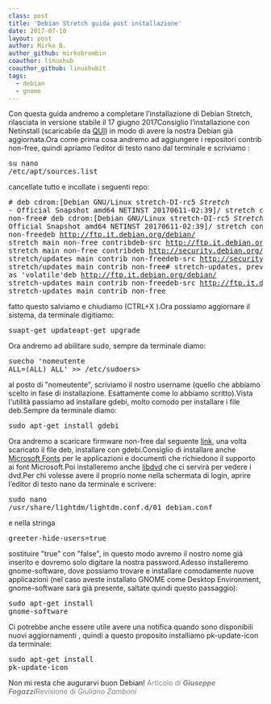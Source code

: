 ```yaml
---
class: post
title: 'Debian Stretch guida post installazione'
date: 2017-07-10
layout: post
author: Mirko B.
author_github: mirkobrombin
coauthor: linuxhub
coauthor_github: linuxhubit
tags:
  - debian  
  - gnome
---
```

Con questa guida andremo a completare l’installazione di Debian Stretch, rilasciata in versione stabile il 17 giugno 2017Consiglio l’installazione con Netinstall (scaricabile da <a href="https://www.debian.org/releases/stretch/debian-installer/" target="_blank" rel="noopener noreferrer">QUI</a>) in modo di avere la nostra Debian già aggiornata.Ora come prima cosa andremo ad aggiungere i repositori contrib non-free, quindi apriamo l’editor di testo nano dal terminale e scriviamo :<pre>su nano /etc/apt/sources.list</pre>cancellate tutto e incollate i seguenti repo:<pre># deb cdrom:[Debian GNU/Linux stretch-DI-rc5 _Stretch_ - Official Snapshot amd64 NETINST 20170611-02:39]/ stretch contrib main non-free# deb cdrom:[Debian GNU/Linux stretch-DI-rc5 _Stretch_ - Official Snapshot amd64 NETINST 20170611-02:39]/ stretch contrib main non-freedeb http://ftp.it.debian.org/debian/ stretch main non-free contribdeb-src http://ftp.it.debian.org/debian/ stretch main non-free contribdeb http://security.debian.org/debian-security stretch/updates main contrib non-freedeb-src http://security.debian.org/debian-security stretch/updates main contrib non-free# stretch-updates, previously known as 'volatile'deb http://ftp.it.debian.org/debian/ stretch-updates main contrib non-freedeb-src http://ftp.it.debian.org/debian/ stretch-updates main contrib non-free</pre>fatto questo salviamo e chiudiamo (CTRL+X ).Ora possiamo aggiornare il sistema, da terminale digitiamo:<pre>suapt-get updateapt-get upgrade</pre>Ora andremo ad abilitare sudo, sempre da terminale diamo:<pre>suecho 'nomeutente ALL=(ALL) ALL' &gt;&gt; /etc/sudoers&gt;</pre>al posto di "nomeutente", scriviamo il nostro username (quello che abbiamo scelto in fase di installazione. Esattamente come lo abbiamo scritto).Vista l'utilità passiamo ad installare gdebi, molto comodo per installare i file deb.Sempre da terminale diamo:<pre>sudo apt-get install gdebi</pre>Ora andremo a scaricare firmware non-free dal seguente <a href="https://packages.debian.org/stretch/all/firmware-linux-nonfree/download" target="_blank" rel="noopener noreferrer">link</a>, una volta scaricato il file deb, installare con gdebi.Consiglio di installare anche <a href="https://packages.debian.org/stretch/ttf-mscorefonts-installer" target="_blank" rel="noopener noreferrer">Microsoft Fonts</a> per le applicazioni e documenti che richiedono il supporto ai font Microsoft.Poi installeremo anche <a href="https://packages.debian.org/stretch/all/dibldv-pkg/download" target="_blank" rel="noopener noreferrer">libdvd</a> che ci servirà per vedere i dvd.Per chi volesse avere il proprio nome nella schermata di login, aprire l’editor di testo nano da terminale e scrivere:<pre>sudo nano /usr/share/lightdm/lightdm.conf.d/01_debian.conf</pre>e nella stringa<pre>greeter-hide-users=true</pre>sostituire "true" con "false", in questo modo avremo il nostro nome già inserito e dovremo solo digitare la nostra password.Adesso installeremo gnome-software, dove possiamo trovare e installare comodamente nuove applicazioni (nel caso aveste installato GNOME come Desktop Environment, gnome-software sarà già presente, saltate quindi questo passaggio):<pre>sudo apt-get install gnome-software</pre>Ci potrebbe anche essere utile avere una notifica quando  sono disponibili nuovi aggiornamenti , quindi a questo proposito installiamo pk-update-icon da terminale:<pre>sudo apt-get install pk-update-icon</pre>Non mi resta che augurarvi buon Debian!&nbsp;<span style="color: #808080;">Articolo di <em><strong>Giuseppe Fogazzi</strong></em></span><span style="color: #808080;">Revisione di <em>Giuliano Zamboni</em></span>